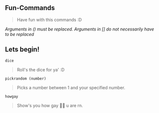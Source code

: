 ## Fun-Commands

> Have fun with this commands :D

*Arguments in () must be replaced. Arguments in [] do not necessarily have to be replaced*

Lets begin!
-

    dice

> Roll's the dice for ya' :D

    pickrandom (number)

> Picks a number between 1 and your specified number.

    howgay

> Show's you how gay 🏳️‍🌈 u are rn.
